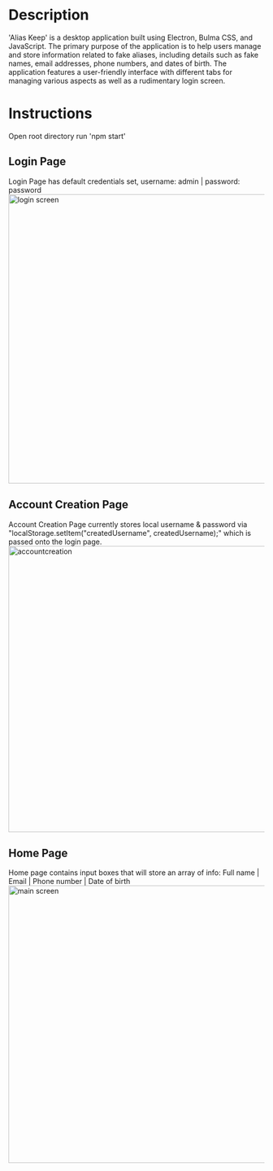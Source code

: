 
# Description
'Alias Keep' is a desktop application built using Electron, Bulma CSS, and JavaScript. 
The primary purpose of the application is to help users manage and store information related to fake aliases, including details such as fake names, email addresses, phone numbers, and dates of birth. 
The application features a user-friendly interface with different tabs for managing various aspects as well as a rudimentary login screen.

# Instructions
Open root directory
run 'npm start'

## Login Page
Login Page has default credentials set, username: admin | password: password
<img width="569" alt="login screen" src="https://github.com/Forworddash/AliasKeep/assets/59719097/4b091f74-840b-496c-9665-26e7adbfcb6b">


## Account Creation Page
Account Creation Page currently stores local username & password via "localStorage.setItem("createdUsername", createdUsername);" which is 
passed onto the login page.
<img width="563" alt="accountcreation" src="https://github.com/Forworddash/AliasKeep/assets/59719097/7404f367-11bc-438f-aeb8-a532595b36c8">


## Home Page
Home page contains input boxes that will store an array of info:
Full name | Email | Phone number | Date of birth
<img width="546" alt="main screen" src="https://github.com/Forworddash/AliasKeep/assets/59719097/78020d79-bf61-47e5-8c98-e695f7b741a8">

